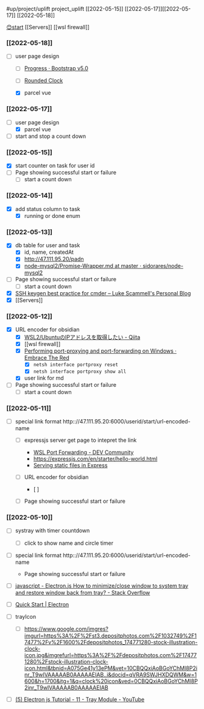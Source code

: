 #up/project/uplift project_uplift
[[2022-05-15]] [[2022-05-17]][[2022-05-17]] [[2022-05-18]]

[😊start](http://localhost:6001/user/1/start/%23up%2Fproject%2Fuplift%20project_uplift%0D%0A)
[[Servers]]
[[wsl firewall]]

### [[2022-05-18]]
- [ ] user page design 
	- [ ] [Progress · Bootstrap v5.0](https://getbootstrap.com/docs/5.0/components/progress/)
	- [ ] [Rounded Clock](file:///D:/Users/Guoping%20Huang/Downloads/rounded-clock-main/index.html)
	- [x] parcel vue


### [[2022-05-17]]
- [ ] user page design 
	- [x] parcel vue
	
- [ ] start and stop a count down
	
### [[2022-05-15]]

 - [x] start counter on task for user id
- [ ] Page showing successful start or failure 
	- [ ] start a count down
	
### [[2022-05-14]]
 - [x] add status column to task
	 - [x] running or done enum

### [[2022-05-13]]
- [x] db table for user and task
	- [x] id, name, createdAt
	- [x] http://47.111.95.20/padn
	- [x] [node-mysql2/Promise-Wrapper.md at master · sidorares/node-mysql2](https://github.com/sidorares/node-mysql2/blob/master/documentation/Promise-Wrapper.md)
- [ ] Page showing successful start or failure 
	- [ ] start a count down
- [x] [SSH keygen best practice for cmder – Luke Scammell's Personal Blog](https://www.scammell.co.uk/2017/09/18/ssh-keygen-best-practice-for-cmder/)
- [x] [[Servers]]

### [[2022-05-12]]
- [x]  URL encoder for obsidian
	- [x]  [WSL2/UbuntuのIPアドレスを取得したい - Qiita](https://qiita.com/neko_the_shadow/items/25b797cb436078b9e832)
	- [x]  [[wsl firewall]]
	- [x]  [Performing port-proxying and port-forwarding on Windows · Embrace The Red](https://embracethered.com/blog/posts/2020/windows-port-forward/)
		- [x]  `netsh interface portproxy reset`
		- [x]  `netsh interface portproxy show all`
	- [x]  user link for md 
- [ ] Page showing successful start or failure 
	- [ ] start a count down

### [[2022-05-11]]

- [ ] special link format http:://47.111.95.20:6000/userid/start/url-encoded-name
	- [ ] expressjs server get page to intepret the link
		-  [WSL Port Forwarding - DEV Community](https://dev.to/vishnumohanrk/wsl-port-forwarding-2e22)
		-  https://expressjs.com/en/starter/hello-world.html
		-  [Serving static files in Express](https://expressjs.com/en/starter/static-files.html)
	- [ ]  URL encoder for obsidian
		- [ ]  
	- [ ] Page showing successful start or failure


### [[2022-05-10]]

- [ ] systray with timer countdown
	- [ ] click to show name and circle timer
- [ ] special link format http:://47.111.95.20:6000/userid/start/url-encoded-name
	- Page showing successful start or failure

- [ ] [javascript - Electron.js How to minimize/close window to system tray and restore window back from tray? - Stack Overflow](https://stackoverflow.com/questions/37828758/electron-js-how-to-minimize-close-window-to-system-tray-and-restore-window-back)

- [ ] [Quick Start | Electron](https://www.electronjs.org/docs/latest/tutorial/quick-start)
- [ ] trayIcon
	- [ ] https://www.google.com/imgres?imgurl=https%3A%2F%2Fst3.depositphotos.com%2F1032749%2F17477%2Fv%2F1600%2Fdepositphotos_174771280-stock-illustration-clock-icon.jpg&imgrefurl=https%3A%2F%2Fdepositphotos.com%2F174771280%2Fstock-illustration-clock-icon.html&tbnid=A075Ge41y13ePM&vet=10CBQQxiAoBGoYChMI8P2inr_T9wIVAAAAAB0AAAAAEIAB..i&docid=qVRA9SWJHXDQWM&w=1600&h=1700&itg=1&q=clock%20icon&ved=0CBQQxiAoBGoYChMI8P2inr_T9wIVAAAAAB0AAAAAEIAB

- [ ] [(5) Electron js Tutorial - 11 - Tray Module - YouTube](https://www.youtube.com/watch?v=6guMb33u7Kg)